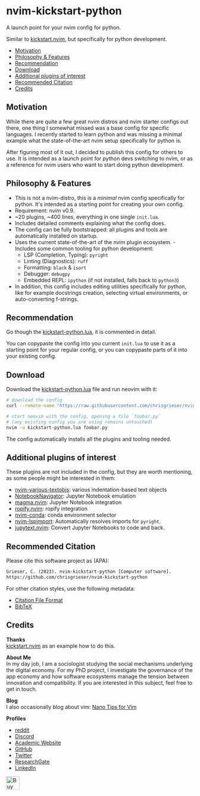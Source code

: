 <!-- LTeX: enabled=false -->
# nvim-kickstart-python <!-- LTeX: enabled=true -->

A launch point for your nvim config for python.

Similar to [kickstart.nvim](https://github.com/nvim-lua/kickstart.nvim), but
specifically for python development.

<!-- toc -->

- [Motivation](#motivation)
- [Philosophy & Features](#philosophy--features)
- [Recommendation](#recommendation)
- [Download](#download)
- [Additional plugins of interest](#additional-plugins-of-interest)
- [Recommended Citation](#recommended-citation)
- [Credits](#credits)

<!-- tocstop -->

## Motivation
<!-- vale Google.FirstPerson = NO -->
While there are quite a few great nvim distros and nvim starter configs out
there, one thing I somewhat missed was a base config for specific languages. I
recently started to learn python and was missing a minimal example what the
state-of-the-art nvim setup specifically for python is.

After figuring most of it out, I decided to publish this config for others to
use. It is intended as a launch point for python devs switching to nvim, or as a
reference for nvim users who want to start doing python development.
<!-- vale Google.FirstPerson = NO -->

## Philosophy & Features
- This is not a nvim-distro, this is a *minimal* nvim config specifically for
  python. It's intended as a starting point for creating your own config.
- Requirement: nvim v0.9.
- ~20 plugins, ~400 lines, everything in one single `init.lua`.
- Includes detailed comments explaining what the config does.
- The config can be fully bootstrapped: all plugins and tools are automatically
  installed on startup.
- Uses the current state-of-the-art of the nvim plugin ecosystem.
-Includes some common tooling for python development:
    + LSP (Completion, Typing): `pyright`
    + Linting (Diagnostics): `ruff`
    + Formatting: `black` & `isort`
    + Debugger: `debugpy`
    + Embedded REPL: `ipython` (if not installed, falls back to `python3`)
- In addition, this config includes editing utilities specifically for python,
  like for example docstrings creation, selecting virtual environments, or
  auto-converting f-strings.

## Recommendation
Go though the [kickstart-python.lua](./kickstart-python.lua), it is commented in
detail.

You can copypaste the config into you current `init.lua` to use it as a starting
point for your regular config, or you can copypaste parts of it into your
existing config.

## Download
Download the [kickstart-python.lua](./kickstart-python.lua) file and run neovim
with it:

```bash
# download the config
curl --remote-name "https://raw.githubusercontent.com/chrisgrieser/nvim-kickstart-python/main/kickstart-python.lua"

# start neovim with the config, opening a file `foobar.py`
# (any existing config you are using remains untouched)
nvim -u kickstart-python.lua foobar.py
```

The config automatically installs all the plugins and tooling needed.
<!-- vale Google.FirstPerson = NO -->

## Additional plugins of interest
These plugins are not included in the config, but they are worth mentioning, as
some people might be interested in them:
- [nvim-various-textobjs](https://github.com/chrisgrieser/nvim-various-textobjs):
  various indentation-based text objects
- [NotebookNavigator](https://github.com/GCBallesteros/NotebookNavigator.nvim):
  Jupyter Notebook emulation
- [magma.nvim](https://github.com/dccsillag/magma-nvim): Jupyter Notebook integration
- [ropify.nvim](https://github.com/niqodea/ropify): ropify integration
- [nvim-conda](https://github.com/kmontocam/nvim-conda): conda environment selector
- [nvim-lspimport](https://github.com/stevanmilic/nvim-lspimport): Automatically
  resolves imports for `pyright`.
- [jupytext.nvim](https://github.com/GCBallesteros/jupytext.nvim): Convert
  Jupyter Notebooks to code and back.

## Recommended Citation
Please cite this software project as (APA):

```txt
Grieser, C. (2023). nvim-kickstart-python [Computer software]. 
https://github.com/chrisgrieser/nvim-kickstart-python
```

For other citation styles, use the following metadata:
- [Citation File Format](./CITATION.cff)
- [BibTeX](./CITATION.bib)

## Credits
__Thanks__  
[kickstart.nvim](https://github.com/nvim-lua/kickstart.nvim) as an example how
to do this.

__About Me__  
In my day job, I am a sociologist studying the social mechanisms underlying the
digital economy. For my PhD project, I investigate the governance of the app
economy and how software ecosystems manage the tension between innovation and
compatibility. If you are interested in this subject, feel free to get in touch.

__Blog__  
I also occasionally blog about vim: [Nano Tips for Vim](https://nanotipsforvim.prose.sh)

__Profiles__  
- [reddit](https://www.reddit.com/user/pseudometapseudo/)
- [Discord](https://discordapp.com/users/462774483044794368/)
- [Academic Website](https://chris-grieser.de/)
- [GitHub](https://github.com/chrisgrieser/)
- [Twitter](https://twitter.com/pseudo_meta)
- [ResearchGate](https://www.researchgate.net/profile/Christopher-Grieser)
- [LinkedIn](https://www.linkedin.com/in/christopher-grieser-ba693b17a/)

<a href='https://ko-fi.com/Y8Y86SQ91' target='_blank'>
<img
	height='36'
	style='border:0px;height:36px;'
	src='https://cdn.ko-fi.com/cdn/kofi1.png?v=3'
	border='0'
	alt='Buy Me a Coffee at ko-fi.com'
/></a>
